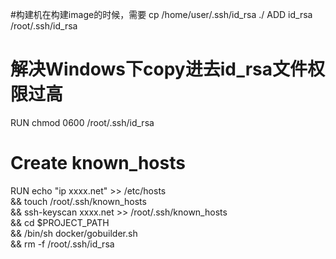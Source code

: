 #构建机在构建image的时候，需要  cp /home/user/.ssh/id_rsa ./
ADD id_rsa /root/.ssh/id_rsa
# 解决Windows下copy进去id_rsa文件权限过高
RUN chmod 0600 /root/.ssh/id_rsa


# Create known_hosts
RUN echo "ip xxxx.net" >> /etc/hosts \
    && touch /root/.ssh/known_hosts \
    && ssh-keyscan xxxx.net >> /root/.ssh/known_hosts \
    && cd $PROJECT_PATH \
    && /bin/sh docker/gobuilder.sh \
	&& rm -f /root/.ssh/id_rsa